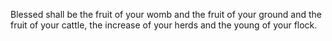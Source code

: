 Blessed shall be the fruit of your womb and the fruit of your ground and the fruit of your cattle, the increase of your herds and the young of your flock.

